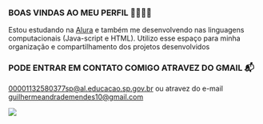 ### BOAS VINDAS AO MEU PERFIL 🫱🏾🫲🏾
Estou estudando na [Alura](https:\\www.alura.com.br)
e também me desenvolvendo nas linguagens computacionais (Java-script e HTML).
Utilizo esse espaço para minha organização e compartilhamento dos projetos desenvolvidos

### PODE ENTRAR EM CONTATO COMIGO ATRAVEZ DO GMAIL 📬
00001132580377sp@al.educacao.sp.gov.br ou atravez do e-mail guilhermeandrademendes10@gmail.com

![](https://media1.tenor.com/m/Oh5Mrh06xQkAAAAC/sheik-redpill-nebulotv.gif)
